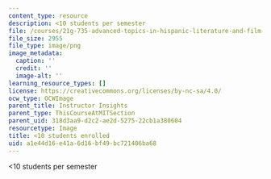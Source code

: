 ```yaml
---
content_type: resource
description: <10 students per semester
file: /courses/21g-735-advanced-topics-in-hispanic-literature-and-film-the-films-of-luis-bunuel-fall-2013/a1e44d16e41a6d16bf49bc721406ba68_ocwimage.2016-03-18.2533657687
file_size: 2955
file_type: image/png
image_metadata:
  caption: ''
  credit: ''
  image-alt: ''
learning_resource_types: []
license: https://creativecommons.org/licenses/by-nc-sa/4.0/
ocw_type: OCWImage
parent_title: Instructor Insights
parent_type: ThisCourseAtMITSection
parent_uid: 318d3aa9-d2c2-ae2d-5275-22cb1a380604
resourcetype: Image
title: <10 students enrolled
uid: a1e44d16-e41a-6d16-bf49-bc721406ba68
---
```

<10 students per semester